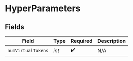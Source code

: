 # HyperParameters


## Fields

| Field              | Type               | Required           | Description        |
| ------------------ | ------------------ | ------------------ | ------------------ |
| `numVirtualTokens` | *int*              | :heavy_check_mark: | N/A                |
